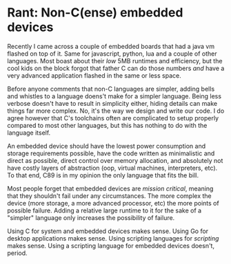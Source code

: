 # Rant: Non-C(ense) embedded devices

Recently I came across a couple of embedded boards that had a java vm flashed
on top of it. Same for javascript, python, lua and a couple of other languages.
Most boast about their _low_ 5MB runtimes and efficiency, but the cool kids on
the block forgot that father C can do those numbers _and_ have a very advanced
application flashed in the same or less space.

Before anyone comments that non-C languages are simpler, adding bells and
whistles to a language doens't make for a simpler language. Being less verbose
doesn't have to result in simplicity either, hiding details can make things far
more complex. No, it's the way we design and write our code. I do agree however
that C's toolchains often are complicated to setup properly compared to most
other languages, but this has nothing to do with the language itself.

An embedded device should have the lowest power consumption and storage
requirements possible, have the code written as minimalistic and direct as
possible, direct control over memory allocation, and absolutely not have costly
layers of abstraction (oop, virtual machines, interpreters, etc). To that end,
C89 is in my opinion the only language that fits the bill.

Most people forget that embedded devices are _mission critical_, meaning that
they shouldn't fail under any circumstances. The more complex the device (more
storage, a more advanced processor, etc) the more points of possible failure.
Adding a relative large runtime to it for the sake of a "simpler" language only
increases the possibility of failure.

Using C for system and embedded devices makes sense. Using Go for desktop
applications makes sense. Using scripting languages for _scripting_ makes
sense. Using a scripting language for embedded devices doesn't, period.
